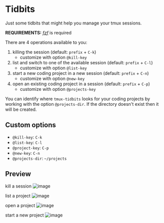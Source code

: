 # Tidbits

Just some tidbits that might help you manage your tmux sessions.

**REQUIREMENTS:** [*fzf*](https://github.com/junegunn/fzf) is required

There are 4 operations available to you:
1. killing the session (default: `prefix` + `C-k`)
    - customize with option `@kill-key`
2. list and switch to one of the available session (default: `prefix` + `C-l`)
    - customize with option `@list-key`
3. start a new coding project in a new session (default: `prefix` + `C-n`)
    - customize with option `@new-key`
4. open an existing coding project in a session (default: `prefix` + `C-p`)
    - customize with option `@projects-key`

You can identify where `tmux-tidbits` looks for your coding projects
by working with the option `@projects-dir`. If the directory doesn't exist
then it will be created.

## Custom options
- `@kill-key`: `C-k`
- `@list-key`: `C-l`
- `@project-key`: `C-p`
- `@new-key`: `C-n`
- `@projects-dir`: `~/projects`

## Preview
kill a session
![image](https://user-images.githubusercontent.com/45215137/169681209-95713cb5-f514-494b-b411-52d4b7e34ae2.png)

list a project
![image](https://user-images.githubusercontent.com/45215137/169681162-893b5180-8fa0-4cdc-bf9d-41cb338483cb.png)

open a project 
![image](https://user-images.githubusercontent.com/45215137/169681121-45750275-98ac-4599-9b3f-84e64a63ad68.png)

start a new project
![image](https://user-images.githubusercontent.com/45215137/169681236-412ba4da-4af9-4959-951c-24b1e180a496.png)
